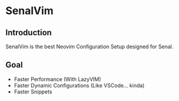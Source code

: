 # SenalVim

## Introduction
SenalVim is the best Neovim Configuration Setup designed for Senal.



## Goal
- Faster Performance (With LazyVIM)
- Faster Dynamic Configurations (Like VSCode... kinda)
- Faster Snippets


